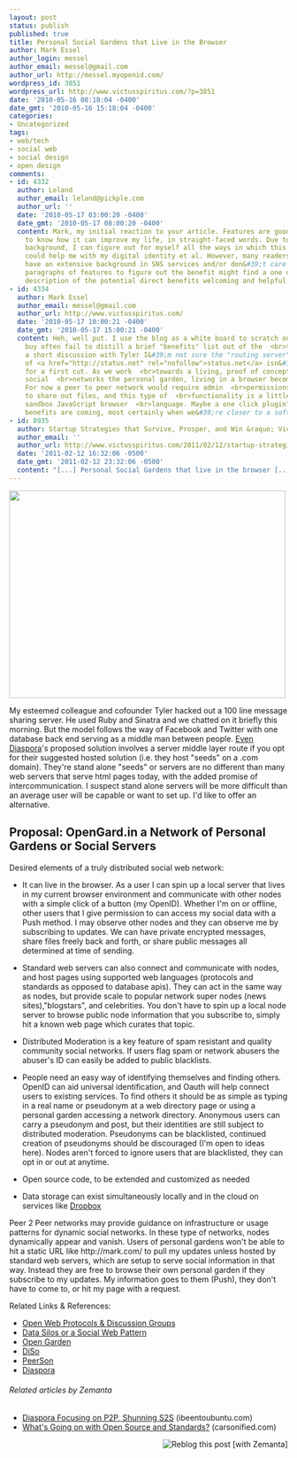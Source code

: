 ```yaml
---
layout: post
status: publish
published: true
title: Personal Social Gardens that Live in the Browser
author: Mark Essel
author_login: messel
author_email: messel@gmail.com
author_url: http://messel.myopenid.com/
wordpress_id: 3851
wordpress_url: http://www.victusspiritus.com/?p=3851
date: '2010-05-16 08:18:04 -0400'
date_gmt: '2010-05-16 15:18:04 -0400'
categories:
- Uncategorized
tags:
- web/tech
- social web
- social design
- open design
comments:
- id: 4332
  author: Leland
  author_email: leland@pickple.com
  author_url: ''
  date: '2010-05-17 03:00:20 -0400'
  date_gmt: '2010-05-17 08:00:20 -0400'
  content: Mark, my initial reaction to your article. Features are good, but I want
    to know how it can improve my life, in straight-faced words. Due to my technical
    background, I can figure out for myself all the ways in which this technology
    could help me with my digital identity et al. However, many readers who don&#39;t
    have an extensive background in SNS services and/or don&#39;t care to read through
    paragraphs of features to figure out the benefit might find a one or two sentence
    description of the potential direct benefits welcoming and helpful.<br><br>:)
- id: 4334
  author: Mark Essel
  author_email: messel@gmail.com
  author_url: http://www.victusspiritus.com/
  date: '2010-05-17 10:00:21 -0400'
  date_gmt: '2010-05-17 15:00:21 -0400'
  content: Heh, well put. I use the blog as a white board to scratch out ideas  <br>rapidly,
    buy often fail to distill a brief "benefits" list out of the  <br>thought riff.<br><br>After
    a short discussion with Tyler I&#39;m not sure the "routing server"  <br>idea
    of <a href="http://status.net" rel="nofollow">status.net</a> isn&#39;t good enough
    for a first cut. As we work  <br>towards a living, proof of concept for less centralized
    social  <br>networks the personal garden, living in a browser becomes more  <br>feasible.
    For now a peer to peer network would require admin  <br>permissions on the host
    to share out files, and this type of  <br>functionality is a little beyond the
    sandbox JavaScript browser  <br>language. Maybe a one click plugin?<br><br>The
    benefits are coming, most certainly when we&#39;re closer to a soft  <br>launch.
- id: 8935
  author: Startup Strategies that Survive, Prosper, and Win &raquo; Victus Spiritus
  author_email: ''
  author_url: http://www.victusspiritus.com/2011/02/12/startup-strategies-that-survive-prosper-and-win/
  date: '2011-02-12 16:32:06 -0500'
  date_gmt: '2011-02-12 23:32:06 -0500'
  content: "[...] Personal Social Gardens that live in the browser [...]"
---
```

<p><a href="http://www.victusspiritus.com/wp-content/uploads/2010/05/NorthernCentralParkPond1.jpg"><img class="aligncenter size-full wp-image-3867" title="NorthernCentralParkPond" src="http://www.victusspiritus.com/wp-content/uploads/2010/05/NorthernCentralParkPond1.jpg" alt="" width="500" height="375" /></a></p>
<p>My esteemed colleague and cofounder Tyler hacked out a 100 line message sharing server. He used Ruby and Sinatra and we chatted on it briefly this morning. But the model follows the way of Facebook and Twitter with one database back end serving as a middle man between people. <a href="http://joindiaspora.com/2010/04/30/a-response-to-mr-villa.html">Even Diaspora</a>'s proposed solution involves a server middle layer route if you opt for their suggested hosted solution (i.e. they host "seeds" on a .com domain). They're stand alone "seeds" or servers are no different than many web servers that serve html pages today, with the added promise of intercommunication. I suspect stand alone servers will be more difficult than an average user will be capable or want to set up. I'd like to offer an alternative.</p>
<h2>Proposal: OpenGard.in a Network of Personal Gardens or Social Servers</h2>
<p>Desired elements of a truly distributed social web network:</p>
<ul>
<li>It can live in the browser. As a user I can spin up a local server that lives in my current browser environment and communicate with other nodes with a simple click of a button (my OpenID). Whether I'm on or offline, other users that I give permission to can access my social data with a Push method. I may observe other nodes and they can observe me by subscribing to updates. We can have private encrypted messages, share files freely back and forth, or share public messages all determined at time of sending.</li>
</ul>
<ul>
<li>Standard web servers can also connect and communicate with nodes, and host pages using supported web languages (protocols and standards as opposed to database apis). They can act in the same way as nodes, but provide scale to popular network super nodes (news sites),"blogstars", and celebrities. You don't have to spin up a local node server to browse public node information that you subscribe to, simply hit a known web page which curates that topic.</li>
</ul>
<ul>
<li>Distributed Moderation is a key feature of spam resistant and quality community social networks. If users flag spam or network abusers the abuser's ID can easily be added to public blacklists.</li>
</ul>
<ul>
<li>People need an easy way of identifying themselves and finding others. OpenID can aid universal identification, and Oauth will help connect users to existing services. To find others it should be as simple as typing in a real name or pseudonym at a web directory page or using a personal garden accessing a network directory. Anonymous users can carry a pseudonym and post, but their identities are still subject to distributed moderation. Pseudonyms can be blacklisted, continued creation of pseudonyms should be discouraged (I'm open to ideas here). Nodes aren't forced to ignore users that are blacklisted, they can opt in or out at anytime.</li>
</ul>
<ul>
<li>Open source code, to be extended and customized as needed</li>
</ul>
<ul>
<li>Data storage can exist simultaneously locally and in the cloud on services like <a href="http://dropbox.com">Dropbox</a></li>
</ul>
<p>Peer 2 Peer networks may provide guidance on infrastructure or usage patterns for dynamic social networks. In these type of networks, nodes dynamically appear and vanish. Users of personal gardens won't be able to hit a static URL like http://mark.com/ to pull my updates unless hosted by standard web servers, which are setup to serve social information in that way. Instead they are free to browse their own personal garden if they subscribe to my updates. My information goes to them (Push), they don't have to come to, or hit my page with a request.</p>
<p>Related Links &amp; References:</p>
<ul>
<li><a href="http://www.victusspiritus.com/2010/03/08/open-web-protocols-and-discussion-groups/">Open Web Protocols &amp; Discussion Groups</a></li>
<li><a href="http://www.victusspiritus.com/2010/03/13/data-silos-or-a-social-web-pattern/">Data Silos or a Social Web Pattern</a></li>
<li><a href="http://www.victusspiritus.com/?s=%22opengard.in%22">Open Garden</a></li>
<li><a href="http://diso-project.org/">DiSo</a></li>
<li><a href="http://www.peerson.net/">PeerSon</a></li>
<li><a href="http://www.joindiaspora.com/">Diaspora</a></li>
</ul>
<h6 class="zemanta-related-title" style="font-size: 1em;">Related articles by Zemanta</h6>
<ul class="zemanta-article-ul">
<li class="zemanta-article-ul-li"><a href="http://blog.ibeentoubuntu.com/2010/05/diaspora-focusing-on-p2p-shunning-s2s.html">Diaspora Focusing on P2P, Shunning S2S</a> (ibeentoubuntu.com)</li>
<li class="zemanta-article-ul-li"><a href="http://carsonified.com/blog/dev/whats-going-on-with-open-source-and-standards/">What's Going on with Open Source and Standards?</a> (carsonified.com)</li>
</ul>
<div class="zemanta-pixie" style="margin-top: 10px; height: 15px;"><a class="zemanta-pixie-a" title="Reblog this post [with Zemanta]" href="http://reblog.zemanta.com/zemified/6c65ea00-7788-479f-9b95-653161983b48/"><img class="zemanta-pixie-img" style="border: none; float: right;" src="http://img.zemanta.com/reblog_e.png?x-id=6c65ea00-7788-479f-9b95-653161983b48" alt="Reblog this post [with Zemanta]" /></a><span class="zem-script more-related pretty-attribution"><script src="http://static.zemanta.com/readside/loader.js" type="text/javascript"></script></span></div>

